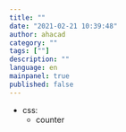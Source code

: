 ```yaml
---
title: ""
date: "2021-02-21 10:39:48"
author: ahacad
category: ""
tags: [""]
description: ""
language: en
mainpanel: true
published: false
---
```


- css:
  - counter
